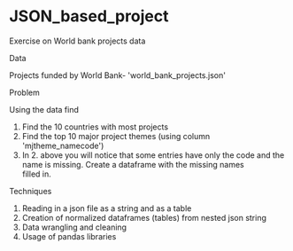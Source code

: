 # JSON_based_project
Exercise on World bank projects data

Data

Projects funded by World Bank- 'world_bank_projects.json'

Problem

Using the data find 

1. Find the 10 countries with most projects
2. Find the top 10 major project themes (using column 'mjtheme_namecode')
3. In 2. above you will notice that some entries have only the code and the name is missing. Create a dataframe with the missing names     
   filled in.

Techniques

1. Reading in a json file as a string and as a table
2. Creation of normalized dataframes (tables) from nested json string
3. Data wrangling and cleaning
4. Usage of pandas libraries 
